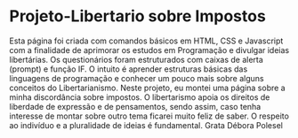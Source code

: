# Projeto-Libertario sobre Impostos

   Esta página foi criada com comandos básicos em HTML, CSS e Javascript com a finalidade de aprimorar os estudos em Programação e divulgar ideias libertárias. Os questionários foram estruturados com caixas de alerta (prompt) e função IF.
   O intuito é aprender estruturas básicas das linguagens de programação e conhecer um pouco mais sobre alguns conceitos do Libertarianismo. Neste projeto, eu montei uma página sobre a minha discordância sobre impostos. O libertarismo apoia os direitos de liberdade de expressão e de pensamentos, sendo assim, caso tenha interesse de montar sobre outro tema ficarei muito feliz de saber. O respeito ao indivíduo e a pluralidade de ideias é fundamental.
   Grata
   Débora Polesel
